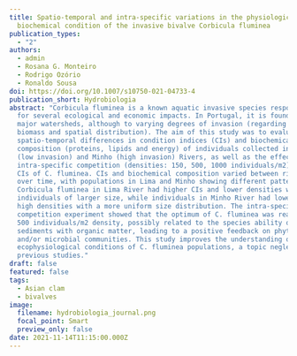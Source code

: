 ```yaml
---
title: Spatio-temporal and intra-specific variations in the physiological and
  biochemical condition of the invasive bivalve Corbicula fluminea
publication_types:
  - "2"
authors:
  - admin
  - Rosana G. Monteiro
  - Rodrigo Ozório
  - Ronaldo Sousa
doi: https://doi.org/10.1007/s10750-021-04733-4
publication_short: Hydrobiologia
abstract: "Corbicula fluminea is a known aquatic invasive species responsible
  for several ecological and economic impacts. In Portugal, it is found in all
  major watersheds, although to varying degrees of invasion (regarding density,
  biomass and spatial distribution). The aim of this study was to evaluate the
  spatio-temporal differences in condition indices (CIs) and biochemical
  composition (proteins, lipids and energy) of individuals collected in Lima
  (low invasion) and Minho (high invasion) Rivers, as well as the effects of
  intra-specific competition (densities: 150, 500, 1000 individuals/m2) on the
  CIs of C. fluminea. CIs and biochemical composition varied between rivers and
  over time, with populations in Lima and Minho showing different patterns.
  Corbicula fluminea in Lima River had higher CIs and lower densities with more
  individuals of larger size, while individuals in Minho River had lower CIs and
  high densities with a more uniform size distribution. The intra-specific
  competition experiment showed that the optimum of C. fluminea was reached at
  500 individuals/m2 density, possibly related to the species ability of enrich
  sediments with organic matter, leading to a positive feedback on phytoplankton
  and/or microbial communities. This study improves the understanding of the
  ecophysiological conditions of C. fluminea populations, a topic neglected in
  previous studies."
draft: false
featured: false
tags:
  - Asian clam
  - bivalves
image:
  filename: hydrobiologia_journal.png
  focal_point: Smart
  preview_only: false
date: 2021-11-14T11:15:00.000Z
---
```

